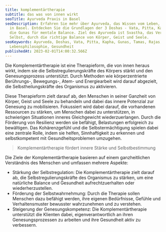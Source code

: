 ```yaml
---
title: komplementärtherapie
subtitle: das was von innen wirkt
seoTitle: Ayurveda Praxis in Basel
seoDescription: Erfahren Sie mehr über Ayurveda, das Wissen vom Leben, bei ayni
  in Basel. Entdecken Sie die Grundlagen der 3 Doshas - Vata, Pitta, Kapha - und
  die Gunas für mentale Balance. Ziel des Ayurveda ist Svastha, das Verweilen im
  Selbst, durch die richtige Balance von Körper, Geist und Seele.
seoKeywords: Ayurveda, Doshas, Vata, Pitta, Kapha, Gunas, Tamas, Rajas, Sattva,
  Lebensphilosophie, Gesundheit
publishedAt: 2023-02-01T14:00:32.566Z
---
```

Die Komplementärtherapie ist eine Therapieform, die von innen heraus wirkt, indem sie die Selbstregulierungskräfte des Körpers stärkt und den Genesungsprozess unterstützt. Durch Methoden wie körperzentrierte Berührungs-, Bewegungs-, Atem- und Energiearbeit wird darauf abgezielt, die Selbstheilungskräfte des Organismus zu aktivieren. 

Diese Therapieform zielt darauf ab, den Menschen in seiner Ganzheit von Körper, Geist und Seele zu behandeln und dabei das innere Potenzial zur Genesung zu mobilisieren. Fokussiert wird dabei darauf, die vorhandenen Ressourcen zu stärken, um Menschen dabei zu unterstützen, in schwierigen Situationen inneres Gleichgewicht wiederzuerlangen. Durch die Förderung von Resilienz werden sie befähigt, Belastungen erfolgreich zu bewältigen. Das Kohärenzgefühl und die Selbstermächtigung spielen dabei eine zentrale Rolle, indem sie helfen, Sinnhaftigkeit zu erkennen und selbstkompetent mit Gesundheitsproblemen umzugehen. 

> Komplementärtherapie fördert innere Stärke und Selbstbestimmung

Die Ziele der Komplementärtherapie basieren auf einem ganzheitlichen Verständnis des Menschen und umfassen mehrere Aspekte:

* Stärkung der Selbstregulation: Die Komplementärtherapie zielt darauf ab, die Selbstregulierungskräfte des Organismus zu stärken, um eine natürliche Balance und Gesundheit aufrechtzuerhalten oder wiederherzustellen.
* Förderung der Selbstwahrnehmung: Durch die Therapie sollen Menschen dazu befähigt werden, ihre eigenen Bedürfnisse, Gefühle und Verhaltensmuster bewusster wahrzunehmen und zu verstehen.
* Steigerung der Genesungskompetenz: Die Komplementärtherapie unterstützt die Klienten dabei, eigenverantwortlich an ihren Genesungsprozessen zu arbeiten und ihre Gesundheit aktiv zu verbessern.

